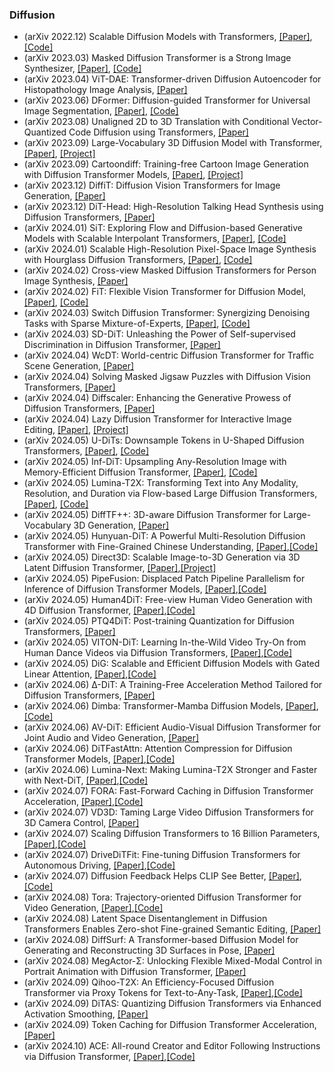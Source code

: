### Diffusion
- (arXiv 2022.12) Scalable Diffusion Models with Transformers, [[Paper]](https://arxiv.org/pdf/2212.09748.pdf), [[Code]](https://www.wpeebles.com/DiT)
- (arXiv 2023.03) Masked Diffusion Transformer is a Strong Image Synthesizer, [[Paper]](https://arxiv.org/pdf/2303.14389.pdf), [[Code]](https://github.com/sail-sg/MDT)
- (arXiv 2023.04) ViT-DAE: Transformer-driven Diffusion Autoencoder for Histopathology Image Analysis, [[Paper]](https://arxiv.org/pdf/2304.01053.pdf)
- (arXiv 2023.06) DFormer: Diffusion-guided Transformer for Universal Image Segmentation, [[Paper]](https://arxiv.org/pdf/2306.03437.pdf), [[Code]](https://github.com/cp3wan/DFormer)
- (arXiv 2023.08) Unaligned 2D to 3D Translation with Conditional Vector-Quantized Code Diffusion using Transformers, [[Paper]](https://arxiv.org/pdf/2308.14152.pdf)
- (arXiv 2023.09) Large-Vocabulary 3D Diffusion Model with Transformer, [[Paper]](https://arxiv.org/pdf/2309.07920.pdf), [[Project]](https://ziangcao0312.github.io/difftf_pages/)
- (arXiv 2023.09) Cartoondiff: Training-free Cartoon Image Generation with Diffusion Transformer Models, [[Paper]](https://arxiv.org/pdf/2309.08251.pdf), [[Project]](https://cartoondiff.github.io/)
- (arXiv 2023.12) DiffiT: Diffusion Vision Transformers for Image Generation, [[Paper]](https://arxiv.org/pdf/2312.02139.pdf)
- (arXiv 2023.12) DiT-Head: High-Resolution Talking Head Synthesis using Diffusion Transformers, [[Paper]](https://arxiv.org/pdf/2312.06400.pdf)
- (arXiv 2024.01) SiT: Exploring Flow and Diffusion-based Generative Models with Scalable Interpolant Transformers, [[Paper]](https://arxiv.org/pdf/2401.08740.pdf), [[Code]](https://github.com/willisma/SiT)
- (arXiv 2024.01) Scalable High-Resolution Pixel-Space Image Synthesis with Hourglass Diffusion Transformers, [[Paper]](https://arxiv.org/pdf/2401.11605.pdf), [[Code]](https://crowsonkb.github.io/hourglass-diffusion-transformers)
- (arXiv 2024.02) Cross-view Masked Diffusion Transformers for Person Image Synthesis, [[Paper]](https://arxiv.org/pdf/2402.01516.pdf)
- (arXiv 2024.02) FiT: Flexible Vision Transformer for Diffusion Model, [[Paper]](https://arxiv.org/pdf/2402.12376.pdf), [[Code]](https://github.com/whlzy/FiT)
- (arXiv 2024.03) Switch Diffusion Transformer: Synergizing Denoising Tasks with Sparse Mixture-of-Experts, [[Paper]](https://arxiv.org/pdf/2403.09176.pdf), [[Code]](https://byeongjun-park.github.io/Switch-DiT/)
- (arXiv 2024.03) SD-DiT: Unleashing the Power of Self-supervised Discrimination in Diffusion Transformer, [[Paper]](https://arxiv.org/pdf/2403.17004.pdf)
- (arXiv 2024.04) WcDT: World-centric Diffusion Transformer for Traffic Scene Generation, [[Paper]](https://arxiv.org/pdf/2404.02082.pdf)
- (arXiv 2024.04) Solving Masked Jigsaw Puzzles with Diffusion Vision Transformers, [[Paper]](https://arxiv.org/pdf/2404.07292.pdf)
- (arXiv 2024.04) Diffscaler: Enhancing the Generative Prowess of Diffusion Transformers, [[Paper]](https://arxiv.org/pdf/2404.09976.pdf)
- (arXiv 2024.04) Lazy Diffusion Transformer for Interactive Image Editing, [[Paper]](https://arxiv.org/pdf/2404.12382.pdf), [[Project]](https://lazydiffusion.github.io/)
- (arXiv 2024.05) U-DiTs: Downsample Tokens in U-Shaped Diffusion Transformers, [[Paper]](https://arxiv.org/pdf/2405.02730.pdf), [[Code]](https://github.com/YuchuanTian/U-DiT)
- (arXiv 2024.05) Inf-DiT: Upsampling Any-Resolution Image with Memory-Efficient Diffusion Transformer, [[Paper]](https://arxiv.org/pdf/2405.04312.pdf), [[Code]](https://github.com/THUDM/Inf-DiT)
- (arXiv 2024.05) Lumina-T2X: Transforming Text into Any Modality, Resolution, and Duration via Flow-based Large Diffusion Transformers, [[Paper]](https://arxiv.org/pdf/2405.05945.pdf), [[Code]](https://github.com/THUDM/Inf-DiT)
- (arXiv 2024.05) DiffTF++: 3D-aware Diffusion Transformer for Large-Vocabulary 3D Generation, [[Paper]](https://arxiv.org/pdf/2405.08055.pdf)
- (arXiv 2024.05) Hunyuan-DiT: A Powerful Multi-Resolution Diffusion Transformer with Fine-Grained Chinese Understanding, [[Paper]](https://arxiv.org/pdf/2405.08748.pdf),[[Code]](http://github.com/Tencent/HunyuanDiT)
- (arXiv 2024.05) Direct3D: Scalable Image-to-3D Generation via 3D Latent Diffusion Transformer, [[Paper]](https://arxiv.org/pdf/2405.14832.pdf),[[Project]](https://nju-3dv.github.io/projects/Direct3D/)
- (arXiv 2024.05) PipeFusion: Displaced Patch Pipeline Parallelism for Inference of Diffusion Transformer Models, [[Paper]](https://arxiv.org/pdf/2405.14430.pdf),[[Code]](https://github.com/PipeFusion/PipeFusion)
- (arXiv 2024.05) Human4DiT: Free-view Human Video Generation with 4D Diffusion Transformer, [[Paper]](https://arxiv.org/pdf/2405.17405.pdf),[[Code]](https://human4dit.github.io/)
- (arXiv 2024.05) PTQ4DiT: Post-training Quantization for Diffusion Transformers, [[Paper]](https://arxiv.org/pdf/2405.16005.pdf)
- (arXiv 2024.05) VITON-DiT: Learning In-the-Wild Video Try-On from Human Dance Videos via Diffusion Transformers, [[Paper]](https://arxiv.org/pdf/2405.18326.pdf),[[Code]](https://zhengjun-ai.github.io/viton-dit-page/)
- (arXiv 2024.05) DiG: Scalable and Efficient Diffusion Models with Gated Linear Attention, [[Paper]](https://arxiv.org/pdf/2405.18428.pdf),[[Code]](https://github.com/hustvl/DiG)
- (arXiv 2024.06) Δ-DiT: A Training-Free Acceleration Method Tailored for Diffusion Transformers, [[Paper]](https://arxiv.org/pdf/2406.01125)
- (arXiv 2024.06) Dimba: Transformer-Mamba Diffusion Models, [[Paper]](https://arxiv.org/pdf/2406.01159),[[Code]](https://dimba-project.github.io/)
- (arXiv 2024.06) AV-DiT: Efficient Audio-Visual Diffusion Transformer for Joint Audio and Video Generation, [[Paper]](https://arxiv.org/pdf/2406.07686)
- (arXiv 2024.06) DiTFastAttn: Attention Compression for Diffusion Transformer Models, [[Paper]](https://arxiv.org/pdf/2406.08552),[[Code]](https://github.com/thu-nics/DiTFastAttn)
- (arXiv 2024.06) Lumina-Next: Making Lumina-T2X Stronger and Faster with Next-DiT, [[Paper]](https://arxiv.org/pdf/2406.18583),[[Code]](https://github.com/Alpha-VLLM/Lumina-T2X)
- (arXiv 2024.07) FORA: Fast-Forward Caching in Diffusion Transformer Acceleration, [[Paper]](https://arxiv.org/pdf/2407.01425),[[Code]](https://github.com/prathebaselva/FORA)
- (arXiv 2024.07) VD3D: Taming Large Video Diffusion Transformers for 3D Camera Control, [[Paper]](https://arxiv.org/pdf/2407.12781)
- (arXiv 2024.07) Scaling Diffusion Transformers to 16 Billion Parameters, [[Paper]](https://arxiv.org/pdf/2407.11633),[[Code]](https://github.com/feizc/DiT-MoE)
- (arXiv 2024.07) DriveDiTFit: Fine-tuning Diffusion Transformers for Autonomous Driving, [[Paper]](https://arxiv.org/pdf/2407.15661),[[Code]](https://github.com/TtuHamg/DriveDiTFit)
- (arXiv 2024.07) Diffusion Feedback Helps CLIP See Better, [[Paper]](https://arxiv.org/pdf/2407.20171),[[Code]](https://github.com/baaivision/DIVA)
- (arXiv 2024.08) Tora: Trajectory-oriented Diffusion Transformer for Video Generation, [[Paper]](https://arxiv.org/pdf/2407.21705),[[Code]](https://github.com/ali-videoai/Tora)
- (arXiv 2024.08) Latent Space Disentanglement in Diffusion Transformers Enables Zero-shot Fine-grained Semantic Editing, [[Paper]](https://arxiv.org/pdf/2408.13335)
- (arXiv 2024.08) DiffSurf: A Transformer-based Diffusion Model for Generating and Reconstructing 3D Surfaces in Pose, [[Paper]](https://arxiv.org/pdf/2408.14860)
- (arXiv 2024.08) MegActor-Σ: Unlocking Flexible Mixed-Modal Control in Portrait Animation with Diffusion Transformer, [[Paper]](https://arxiv.org/pdf/2408.14975)
- (arXiv 2024.09) Qihoo-T2X: An Efficiency-Focused Diffusion Transformer via Proxy Tokens for Text-to-Any-Task, [[Paper]](https://arxiv.org/pdf/2409.04005),[[Code]](https://github.com/360CVGroup/Qihoo-T2X)
- (arXiv 2024.09) DiTAS: Quantizing Diffusion Transformers via Enhanced Activation Smoothing, [[Paper]](https://arxiv.org/pdf/2409.07756)
- (arXiv 2024.09) Token Caching for Diffusion Transformer Acceleration, [[Paper]](https://arxiv.org/pdf/2409.18523)
- (arXiv 2024.10) ACE: All-round Creator and Editor Following Instructions via Diffusion Transformer, [[Paper]](https://arxiv.org/pdf/2410.00086),[[Code]](https://github.com/modelscope/scepter)
